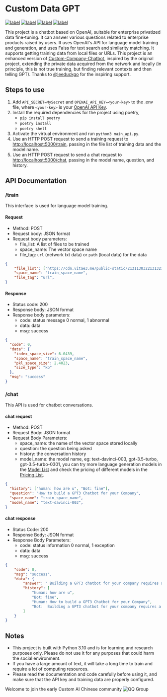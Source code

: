 # Custom Data GPT

[![label](https://img.shields.io/badge/%E4%B8%AD%E6%96%87%E6%96%87%E6%A1%A3-ZH-brightgreen)](https://github.com/aboutmydreams/custom_data_gpt/blob/main/README_ZH.md)
[![label](https://img.shields.io/badge/English-EN-brightgreen)](https://github.com/aboutmydreams/custom_data_gpt/blob/main/README.md)
[![label](https://img.shields.io/badge/aiis.life-AI%20is%20life-orange)](https://www.aiis.life)
[![label](https://img.shields.io/badge/NonceGeek-cool--oriented%20programming-orange)](https://noncegeek.com)



This project is a chatbot based on OpenAI, suitable for enterprise privatized data fine-tuning. It can answer various questions related to enterprise products raised by users. It uses OpenAI's API for language model training and generation, and uses Faiss for text search and similarity matching. It supports getting training data from local files or URLs. This project is an enhanced version of [Custom-Company-Chatbot](https://replit.com/@DavidAtReplit/Custom-Company-Chatbot), inspired by the original project, extending the private data acquired from the network and locally (in principle, this is not true training, but finding relevant contexts and then telling GPT). Thanks to [@leeduckgo](https://github.com/leeduckgo) for the inspiring support.

## Steps to use

1. Add `API_SECRET=MySecret` and `OPENAI_API_KEY=<your-key>` to the .env file, where `<your-key>` is your [OpenAI API Key](https://beta.openai.com/account/api-keys).
2. Install the required dependencies for the project using poetry,
   - `pip install poetry`
   - `poetry install`
   - `poetry shell`
3. Activate the virtual environment and run `python3 main_api.py`.
4. Use an HTTP POST request to send a training request to [http://localhost:5000/train](http://localhost:5000/train), passing in the file list of training data and the model name.
5. Use an HTTP POST request to send a chat request to [http://localhost:5000/chat](http://localhost:5000/chat), passing in the model name, question, and history.

## API Documentation

### /train

This interface is used for language model training.

#### Request

- Method: POST
- Request body: JSON format
- Request body parameters:
  - file_list: A list of files to be trained
  - space_name: The vector space name
  - file_tag: `url` (network txt data) or `path` (local data) for the data

```json
{
    "file_list": ["https://cdn.vitae3.me/public-static/213113032213132120.1680148867987.txt"],
    "space_name": "train_space_name",
    "file_tag": "url",
}
```

#### Response

- Status code: 200
- Response body: JSON format
- Response body parameters:
  - code: status message 0 normal, 1 abnormal
  - data: data
  - msg: success

```json
{
  "code": 0,
  "data": {
    "index_space_size": 6.0439,
    "space_name": "train_space_name",
    "pkl_space_size": 2.4023,
    "size_type": "kb"
  },
  "msg": "success"
}
```

### /chat

This API is used for chatbot conversations.

#### chat request

- Method: POST
- Request Body: JSON format
- Request Body Parameters:
  - space_name: the name of the vector space stored locally
  - question: the question being asked
  - history: the conversation history
  - model_name: the model name, eg: text-davinci-003, gpt-3.5-turbo, gpt-3.5-turbo-0301, you can try more language generation models in the [Model List](https://platform.openai.com/docs/models) and check the pricing of different models in the [Pricing List](https://openai.com/pricing).

```json
{
  "history": ["human: how are u", "Bot: fine"],
  "question": "How to build a GPT3 Chatbot for your Company",
  "space_name": "train_space_name",
  "model_name": "text-davinci-003",
}
```

#### chat response

- Status Code: 200
- Response Body: JSON format
- Response Body Parameters:
  - code: status information 0 normal, 1 exception
  - data: data
  - msg: success

```json
{
    "code": 0,
    "msg": "success",
    "data": {
        "answer": " Building a GPT3 chatbot for your company requires a few steps. First, you need to get your OpenAI API key and add it to Secrets as OPENAI_API_KEY. Next, you need to create an API_KEY for the JSON API. After that, you need to fill the training/facts folder with as many text documents as you can containing information about the company you're training it on. Finally, you need to edit the master.txt file to represent how you want the bot to behave when interacting with the users.",
        "history": [
            "human: how are u",
            "Bot: fine",
            "Human: How to build a GPT3 Chatbot for your Company",
            "Bot:  Building a GPT3 chatbot for your company requires a few steps. First, you need to get your OpenAI API key and add it to Secrets as OPENAI_API_KEY. Next, you need to create an API_KEY for the JSON API. After that, you need to fill the training/facts folder with as many text documents as you can containing information about the company you're training it on. Finally, you need to edit the master.txt file to represent how you want the bot to behave when interacting with the users."
        ]
    }
}
```

## Notes

- This project is built with Python 3.10 and is for learning and research purposes only. Please do not use it for any purposes that could harm the social environment.
- If you have a large amount of text, it will take a long time to train and require a lot of computing resources.
- Please read the documentation and code carefully before using it, and make sure that the API key and training data are properly configured.

Welcome to join the early Custom AI Chinese community
![QQ Group](https://cdn.nlark.com/yuque/0/2023/jpeg/164272/1680242510930-dc0b7da5-053a-4845-8fc1-1fb48b6daeb6.jpeg#averageHue=%23797e7a&id=S3Eir&originalType=binary&ratio=1&rotation=0&showTitle=false&status=done&style=none&title=)
